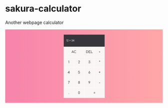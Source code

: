# sakura-calculator

Another webpage calculator

<img alt="Sakura Calculator" src="pictures/promo.png">